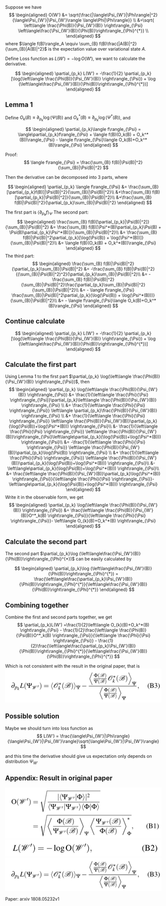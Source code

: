 Suppose we have
$$
\begin{aligned}
O(W') &= \sqrt{\frac{|\langle\Psi_{W'}|\Phi\rangle|^2}{\langle\Psi_{W'}|\Psi_{W'}\rangle \langle\Phi|\Phi\rangle}} \\
 &=\sqrt{ \left\langle \frac{\Phi(B)}{\Psi_{W'}(B)} \right\rangle_{\Psi}  \left\langle\frac{\Psi_{W'}(B)}{\Phi(B)}\right\rangle_{\Phi}^{*}} \\ 
\end{aligned}
$$
where $\langle f(B)\rangle_A \equiv \sum_{B} f(B)\frac{|A(B)|^2}{\sum_{B}|A(B)|^2}$ is the expectation value over variational state $A$. 

Define Loss function as $L(W') = -\log O(W')$, we want to calculate the derivative.

$$
\begin{aligned}
\partial_{p_k} L(W') = -\frac{1}{2} \partial_{p_k} [\log(\left\langle \frac{\Phi(B)}{\Psi_{W'}(B)} \right\rangle_{\Psi}) + \log (\left\langle\frac{\Psi_{W'}(B)}{\Phi(B)}\right\rangle_{\Phi}^{*})]
\end{aligned}
$$

## Lemma 1

Define $O_k(B) \equiv \partial_{p_k} \log(\Psi(B))$ and $O^*_k(B) \equiv \partial_{p_k} \log(\Psi^*(B))$, and

$$
\begin{aligned}
\partial_{p_k}\langle f\rangle_{\Psi} = \langle\partial_{p_k}f\rangle_{\Psi} + \langle f(B)(O_k(B) + O_k^*(B))\rangle_{\Psi} - \langle f\rangle_{\Psi}\langle O_k(B)+O_k^*(B)\rangle_{\Psi}
\end{aligned}
$$

Proof:
$$
\langle f\rangle_{\Psi} = \frac{\sum_{B} f(B)|\Psi(B)|^2}{\sum_{B}|\Psi(B)|^2}
$$

Then the derivative can be decomposed into 3 parts, where

$$
\begin{aligned}
\partial_{p_k} \langle f\rangle_{\Psi} &= \frac{\sum_{B} [\partial_{p_k}f(B)]|\Psi(B)|^2}{\sum_{B}|\Psi(B)|^2}\\
&+\frac{\sum_{B} f(B)[\partial_{p_k}|\Psi(B)|^2]}{\sum_{B}|\Psi(B)|^2}\\
&+\frac{\sum_{B} f(B)|\Psi(B)|^2}{\partial_{p_k}\sum_{B}|\Psi(B)|^2}
\end{aligned}
$$

The first part is $\langle\partial_{p_k}f\rangle_{\Psi}$
The second part:
$$
\begin{aligned}
\frac{\sum_{B} f(B)[\partial_{p_k}|\Psi(B)|^2]}{\sum_{B}|\Psi(B)|^2} &= \frac{\sum_{B} f(B)[\Psi^*(B)\partial_{p_k}\Psi(B) + \Psi(B)\partial_{p_k}\Psi^*(B)]}{\sum_{B}|\Psi(B)|^2}\\
&= \frac{\sum_{B} f(B)|\Psi(B)|^2\partial_{p_k}[\log(\Psi(B)) + \log(\Psi^*(B))]}{\sum_{B}|\Psi(B)|^2}\\
&= \langle f(B)(O_k(B) + O_k^*(B))\rangle_{\Psi}
\end{aligned}
$$
The third part:
$$
\begin{aligned}
\frac{\sum_{B} f(B)|\Psi(B)|^2}{\partial_{p_k}\sum_{B}|\Psi(B)|^2} &= -\frac{\sum_{B} f(B)|\Psi(B)|^2}{(\sum_{B}|\Psi(B)|^2)^2}(\partial_{p_k}\sum_{B}|\Psi(B)|^2)\\
&= - \frac{\sum_{B} f(B)|\Psi(B)|^2}{\sum_{B}|\Psi(B)|^2}\frac{\partial_{p_k}\sum_{B}|\Psi(B)|^2}{\sum_{B}|\Psi(B)|^2}\\
&= - \langle f\rangle_{\Psi} \frac{\sum_{B}|\Psi(B)|^2\partial_{p_k}(\log(\Psi(B)) + \log(\Psi^*(B)))}{\sum_{B}|\Psi(B)|^2}\\
&= - \langle f\rangle_{\Psi}\langle O_k(B)+O_k^*(B)\rangle_{\Psi}
\end{aligned}
$$

## Continue calculate

$$
\begin{aligned}
\partial_{p_k} L(W') = -\frac{1}{2} \partial_{p_k} [\log(\left\langle \frac{\Phi(B)}{\Psi_{W'}(B)} \right\rangle_{\Psi}) + \log (\left\langle\frac{\Psi_{W'}(B)}{\Phi(B)}\right\rangle_{\Phi}^{*})]
\end{aligned}
$$

## Calculate the first part
Using Lemma 1 to the first part $\partial_{p_k} \log(\left\langle \frac{\Phi(B)}{\Psi_{W'}(B)} \right\rangle_{\Psi})$, then
$$
\begin{aligned}
\partial_{p_k} \log(\left\langle \frac{\Phi(B)}{\Psi_{W'}(B)} \right\rangle_{\Psi}) &= \frac{1}{\left\langle \frac{\Phi}{\Psi} \right\rangle_{\Psi}}\partial_{p_k}\left\langle \frac{\Phi(B)}{\Psi_{W'}(B)} \right\rangle_{\Psi} \\
&= \frac{1}{\left\langle \frac{\Phi}{\Psi} \right\rangle_{\Psi}} \left\langle \partial_{p_k}\frac{\Phi(B)}{\Psi_{W'}(B)} \right\rangle_{\Psi} \\
&+ \frac{1}{\left\langle \frac{\Phi}{\Psi} \right\rangle_{\Psi}}
\left\langle \frac{\Phi(B)}{\Psi_{W'}(B)}\partial_{p_k}(\log(\Psi(B))+\log(\Psi^*(B))) \right\rangle_{\Psi}\\
&- \frac{1}{\left\langle \frac{\Phi}{\Psi} \right\rangle_{\Psi}}
\left\langle \frac{\Phi(B)}{\Psi_{W'}(B)}\right\rangle_{\Psi}\left\langle\partial_{p_k}(\log(\Psi(B))+\log(\Psi^*(B))) \right\rangle_{\Psi}\\
&= -\frac{1}{\left\langle \frac{\Phi}{\Psi} \right\rangle_{\Psi}}
\left\langle \frac{\Phi(B)}{\Psi_{W'}(B)}\partial_{p_k}\log(\Psi(B)) \right\rangle_{\Psi} \\
&+ \frac{1}{\left\langle \frac{\Phi}{\Psi} \right\rangle_{\Psi}}
\left\langle \frac{\Phi(B)}{\Psi_{W'}(B)}\partial_{p_k}(\log(\Psi(B))+\log(\Psi^*(B))) \right\rangle_{\Psi}\\
&- \left\langle\partial_{p_k}(\log(\Psi(B))+\log(\Psi^*(B))) \right\rangle_{\Psi}\\
&= \frac{\left\langle \frac{\Phi(B)}{\Psi_{W'}(B)}\partial_{p_k}\log(\Psi^*(B)) \right\rangle_{\Psi}}{\left\langle \frac{\Phi}{\Psi} \right\rangle_{\Psi}}- \left\langle\partial_{p_k}(\log(\Psi(B))+\log(\Psi^*(B))) \right\rangle_{\Psi}
\end{aligned}
$$
Write it in the observable form, we get
$$
\begin{aligned}
\partial_{p_k} \log(\left\langle \frac{\Phi(B)}{\Psi_{W'}(B)} \right\rangle_{\Psi}) &= \frac{\left\langle \frac{\Phi(B)}{\Psi_{W'}(B)}O^*_k(B) \right\rangle_{\Psi}}{\left\langle \frac{\Phi}{\Psi} \right\rangle_{\Psi}}- \left\langle O_{k}(B)+O_k^*(B) \right\rangle_{\Psi}
\end{aligned}
$$

## Calculate the second part
The second part $\partial_{p_k}\log (\left\langle\frac{\Psi_{W'}(B)}{\Phi(B)}\right\rangle_{\Phi}^{*})$ can be easily calculated by

$$
\begin{aligned}
\partial_{p_k}\log (\left\langle\frac{\Psi_{W'}(B)}{\Phi(B)}\right\rangle_{\Phi}^{*}) = \frac{\left\langle\frac{\partial_{p_k}\Psi_{W'}(B)}{\Phi(B)}\right\rangle_{\Phi}^{*}}{\left\langle\frac{\Psi_{W'}(B)}{\Phi(B)}\right\rangle_{\Phi}^{*}}
\end{aligned}
$$

## Combining together
Combine the first and second parts together, we get
$$
\partial_{p_k}L(W') =\frac{1}{2}\left\langle O_{k}(B)+O_k^*(B) \right\rangle_{\Psi} - \frac{1}{2}\frac{\left\langle \frac{\Phi(B)}{\Psi(B)}O^*_k(B) \right\rangle_{\Psi}}{\left\langle \frac{\Phi}{\Psi} \right\rangle_{\Psi}} - \frac{1}{2}\frac{\left\langle\frac{\partial_{p_k}\Psi_{W'}(B)}{\Phi(B)}\right\rangle_{\Phi}^{*}}{\left\langle\frac{\Psi_{W'}(B)}{\Phi(B)}\right\rangle_{\Phi}^{*}}
$$

Which is not consistent with the result in the original paper, that is
![Alt text](3.png)

## Possible solution

Maybe we should turn into loss function as
$$
L(W') = \frac{\langle\Psi_{W'}|\Phi\rangle}{\langle\Psi_{W'}|\Psi_{W'}\rangle}\sqrt{\langle\Psi_{W'}|\Psi_{W'}\rangle}
$$

and this time the derivative should give us expectation only depends on distribution $\Psi_{W'}$

## Appendix: Result in original paper
![Alt text](1.png)
![Alt text](2.png)
![Alt text](3.png)

Paper: arxiv 1808.05232v1